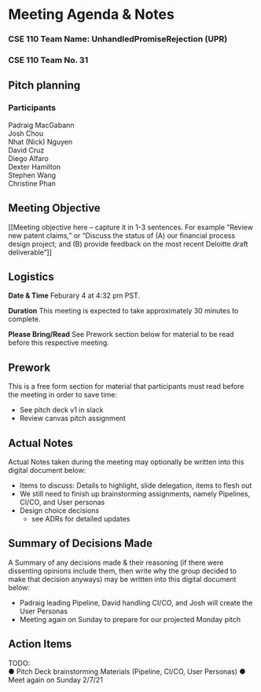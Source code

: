 # Meeting Agenda & Notes

### CSE 110 Team Name: UnhandledPromiseRejection (UPR)
### CSE 110 Team No. 31

## Pitch planning
### Participants

Padraig MacGabann  
Josh Chou  
Nhat (Nick) Nguyen  
David Cruz  
Diego Alfaro  
Dexter Hamilton  
Stephen Wang  
Christine Phan  
 
## Meeting Objective
[[Meeting objective here – capture it in 1-3 sentences. For example “Review new patent claims,” or “Discuss the status of (A) our financial process design project; and (B) provide feedback on the most recent Deloitte draft deliverable”]] 


## Logistics
**Date & Time**	Feburary 4 at 4:32 pm PST.  

**Duration**	This meeting is expected to take approximately 30 minutes to complete.  

**Please Bring/Read**	See Prework section below for material to be read before this respective meeting.  


## Prework
This is a free form section for material that participants must read before the meeting in order to save time:  
- See pitch deck v1 in slack
- Review canvas pitch assignment

## Actual Notes
Actual Notes taken during the meeting may optionally be written into this digital document below:  
- Items to discuss: Details to highlight, slide delegation, items to flesh out
- We still need to finish up brainstorming assignments, namely Pipelines, CI/CO, and User personas
- Design choice decisions 
	- see ADRs for detailed updates


## Summary of Decisions Made
A Summary of any decisions made & their reasoning (if there were dissenting opinions include them, then write why the group decided to make that decision anyways) may be written into this digital document below:  

- Padraig leading Pipeline, David handling CI/CO, and Josh will create the User Personas
- Meeting again on Sunday to prepare for our projected Monday pitch 

## Action Items
TODO:  
●	Pitch Deck brainstorming Materials (Pipeline, CI/CO, User Personas)
●	Meet again on Sunday 2/7/21

